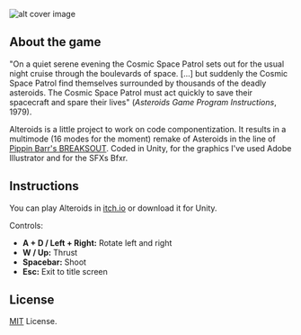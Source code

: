 ![alt cover image](https://drive.google.com/uc?id=0B4Ai2actge7mVDNJYVd2dnJFakE)

## About the game

"On a quiet serene evening the Cosmic Space Patrol sets out for the usual night cruise through the boulevards of space. [...] but suddenly the Cosmic Space Patrol find themselves surrounded by thousands of the deadly asteroids. The Cosmic Space Patrol must act quickly to save their spacecraft and spare their lives" (*Asteroids Game Program Instructions*, 1979).

Alteroids is a little project to work on code componentization. It results in a multimode (16 modes for the moment) remake of Asteroids in the line of [Pippin Barr's BREAKSOUT](https://www.pippinbarr.com/2015/10/01/breaksout/). Coded in Unity, for the graphics I've used Adobe Illustrator and for the SFXs Bfxr.

## Instructions

You can play Alteroids in [itch.io](https://gonzaloiv.itch.io/alteroids) or download it for Unity.

Controls:
- **A + D / Left + Right:** Rotate left and right
- **W / Up:** Thrust
- **Spacebar:** Shoot
- **Esc:** Exit to title screen

## License

[MIT](https://www.google.com) License.
